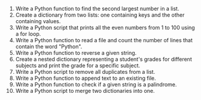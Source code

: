 1. Write a Python function to find the second largest number in a list.
2. Create a dictionary from two lists: one containing keys and the other containing values.
3. Write a Python script that prints all the even numbers from 1 to 100 using a for loop.
4. Write a Python function to read a file and count the number of lines that contain the word "Python".
5. Write a Python function to reverse a given string.
6. Create a nested dictionary representing a student's grades for different subjects and print the grade for a specific subject.
7. Write a Python script to remove all duplicates from a list.
8. Write a Python function to append text to an existing file.
9. Write a Python function to check if a given string is a palindrome.
10. Write a Python script to merge two dictionaries into one.